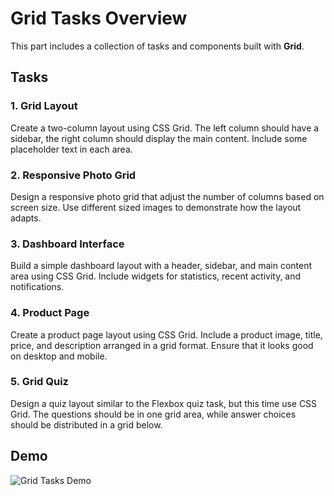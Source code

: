 # Grid Tasks Overview
This part includes a collection of tasks and components built with **Grid**.

## Tasks

### 1. Grid Layout
Create a two-column layout using CSS Grid. The left column should have a sidebar, the right column should display the main content. Include some placeholder text in each area.

### 2. Responsive Photo Grid
Design a responsive photo grid that adjust the number of columns based on screen size. Use different sized images to demonstrate how the layout adapts.

### 3. Dashboard Interface
Build a simple dashboard layout with a header, sidebar, and main content area using CSS Grid. Include widgets for statistics, recent activity, and notifications.

### 4. Product Page
Create a product page layout using CSS Grid. Include a product image, title, price, and description arranged in a grid format. Ensure that it looks good on desktop and mobile.

### 5. Grid Quiz
Design a quiz layout similar to the Flexbox quiz task, but this time use CSS Grid. The questions should be in one grid area, while answer choices should be distributed in a grid below.

## Demo 

![Grid Tasks Demo](link)